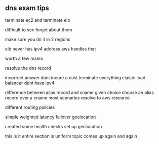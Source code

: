 dns exam tips 
------------------------------

terminate ec2 and terminate elb

difficult to see 
forget about them 

make sure you do it in 2 regions 

elb never has ipv4 address 
aws handles that 

worth a few marks 

resolve the dns record 

incorrect answer 
dont incure a cost 
terminate everything 
elastic load balancer dont have ipv4 

difference between alias record and cname 
given choice choose an alias record over a cname 
most scenarios resolve to aws resource 

different routing policies 

simple 
weighted 
latency 
failover 
geolocation 

created some health checks 
set up geolocation 

this is it 
entire section is uniform 
topic comes up again and again
